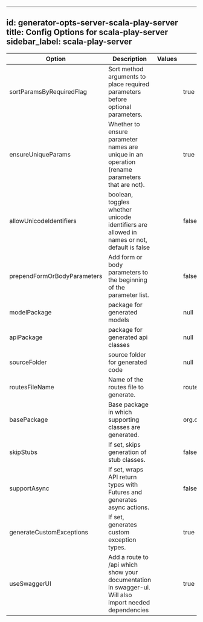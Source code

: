 
---
id: generator-opts-server-scala-play-server
title: Config Options for scala-play-server
sidebar_label: scala-play-server
---

| Option | Description | Values | Default |
| ------ | ----------- | ------ | ------- |
|sortParamsByRequiredFlag|Sort method arguments to place required parameters before optional parameters.| |true|
|ensureUniqueParams|Whether to ensure parameter names are unique in an operation (rename parameters that are not).| |true|
|allowUnicodeIdentifiers|boolean, toggles whether unicode identifiers are allowed in names or not, default is false| |false|
|prependFormOrBodyParameters|Add form or body parameters to the beginning of the parameter list.| |false|
|modelPackage|package for generated models| |null|
|apiPackage|package for generated api classes| |null|
|sourceFolder|source folder for generated code| |null|
|routesFileName|Name of the routes file to generate.| |routes|
|basePackage|Base package in which supporting classes are generated.| |org.openapitools|
|skipStubs|If set, skips generation of stub classes.| |false|
|supportAsync|If set, wraps API return types with Futures and generates async actions.| |false|
|generateCustomExceptions|If set, generates custom exception types.| |true|
|useSwaggerUI|Add a route to /api which show your documentation in swagger-ui. Will also import needed dependencies| |true|

